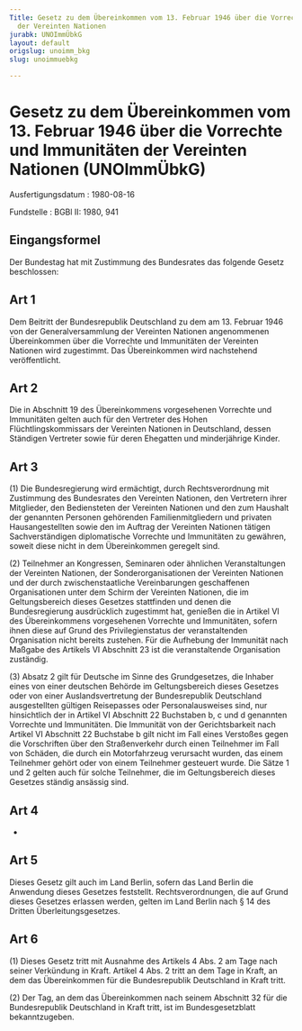```yaml
---
Title: Gesetz zu dem Übereinkommen vom 13. Februar 1946 über die Vorrechte und Immunitäten
  der Vereinten Nationen
jurabk: UNOImmÜbkG
layout: default
origslug: unoimm_bkg
slug: unoimmuebkg

---
```


# Gesetz zu dem Übereinkommen vom 13. Februar 1946 über die Vorrechte und Immunitäten der Vereinten Nationen (UNOImmÜbkG)

Ausfertigungsdatum
:   1980-08-16

Fundstelle
:   BGBl II: 1980, 941



## Eingangsformel

Der Bundestag hat mit Zustimmung des Bundesrates das folgende Gesetz beschlossen:


## Art 1

Dem Beitritt der Bundesrepublik Deutschland zu dem am 13. Februar 1946 von der Generalversammlung der Vereinten Nationen angenommenen Übereinkommen über die Vorrechte und Immunitäten der Vereinten Nationen wird zugestimmt. Das Übereinkommen wird nachstehend veröffentlicht.


## Art 2

Die in Abschnitt 19 des Übereinkommens vorgesehenen Vorrechte und Immunitäten gelten auch für den Vertreter des Hohen Flüchtlingskommissars der Vereinten Nationen in Deutschland, dessen Ständigen Vertreter sowie für deren Ehegatten und minderjährige Kinder.


## Art 3

(1) Die Bundesregierung wird ermächtigt, durch Rechtsverordnung mit Zustimmung des Bundesrates den Vereinten Nationen, den Vertretern ihrer Mitglieder, den Bediensteten der Vereinten Nationen und den zum Haushalt der genannten Personen gehörenden Familienmitgliedern und privaten Hausangestellten sowie den im Auftrag der Vereinten Nationen tätigen Sachverständigen diplomatische Vorrechte und Immunitäten zu gewähren, soweit diese nicht in dem Übereinkommen geregelt sind.

(2) Teilnehmer an Kongressen, Seminaren oder ähnlichen Veranstaltungen der Vereinten Nationen, der Sonderorganisationen der Vereinten Nationen und der durch zwischenstaatliche Vereinbarungen geschaffenen Organisationen unter dem Schirm der Vereinten Nationen, die im Geltungsbereich dieses Gesetzes stattfinden und denen die Bundesregierung ausdrücklich zugestimmt hat, genießen die in Artikel VI des Übereinkommens vorgesehenen Vorrechte und Immunitäten, sofern ihnen diese auf Grund des Privilegienstatus der veranstaltenden Organisation nicht bereits zustehen. Für die Aufhebung der Immunität nach Maßgabe des Artikels VI Abschnitt 23 ist die veranstaltende Organisation zuständig.

(3) Absatz 2 gilt für Deutsche im Sinne des Grundgesetzes, die Inhaber eines von einer deutschen Behörde im Geltungsbereich dieses Gesetzes oder von einer Auslandsvertretung der Bundesrepublik Deutschland ausgestellten gültigen Reisepasses oder Personalausweises sind, nur hinsichtlich der in Artikel VI Abschnitt 22 Buchstaben b, c und d genannten Vorrechte und Immunitäten. Die Immunität von der Gerichtsbarkeit nach Artikel VI Abschnitt 22 Buchstabe b gilt nicht im Fall eines Verstoßes gegen die Vorschriften über den Straßenverkehr durch einen Teilnehmer im Fall von Schäden, die durch ein Motorfahrzeug verursacht wurden, das einem Teilnehmer gehört oder von einem Teilnehmer gesteuert wurde. Die Sätze 1 und 2 gelten auch für solche Teilnehmer, die im Geltungsbereich dieses Gesetzes ständig ansässig sind.


## Art 4

-


## Art 5

Dieses Gesetz gilt auch im Land Berlin, sofern das Land Berlin die Anwendung dieses Gesetzes feststellt. Rechtsverordnungen, die auf Grund dieses Gesetzes erlassen werden, gelten im Land Berlin nach § 14 des Dritten Überleitungsgesetzes.


## Art 6

(1) Dieses Gesetz tritt mit Ausnahme des Artikels 4 Abs. 2 am Tage nach seiner Verkündung in Kraft. Artikel 4 Abs. 2 tritt an dem Tage in Kraft, an dem das Übereinkommen für die Bundesrepublik Deutschland in Kraft tritt.

(2) Der Tag, an dem das Übereinkommen nach seinem Abschnitt 32 für die Bundesrepublik Deutschland in Kraft tritt, ist im Bundesgesetzblatt bekanntzugeben.

